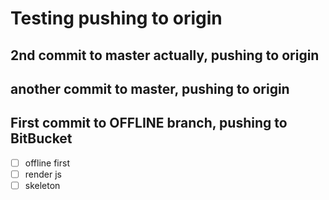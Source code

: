 # Testing pushing to origin

## 2nd commit to master actually, pushing to origin

## another commit to master, pushing to origin

## First commit to OFFLINE branch, pushing to BitBucket

- [ ] offline first
- [ ] render js
- [ ] skeleton
